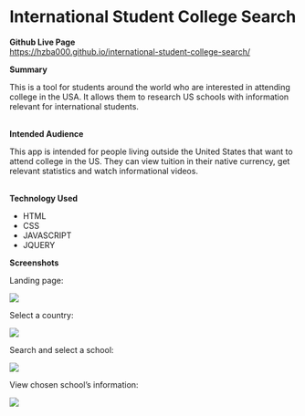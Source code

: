 # International Student College Search

**Github Live Page**<br>
https://hzba000.github.io/international-student-college-search/

**Summary**<br>

<div>
  This is a tool for students around the world who are interested in attending college in the USA. It allows them to research US schools with information relevant for international students.
</div><br>

**Intended Audience**<br>
<div>
   This app is intended for people living outside the United States that want to attend college in the US. They can view tuition in their native currency, get relevant statistics and watch informational videos.
</div><br>

**Technology Used**<br>
  <ul> 
    <li> HTML </li>
    <li> CSS </li>
    <li> JAVASCRIPT </li>
    <li> JQUERY </li>
  </ul>
 
 **Screenshots**<br>
 <p> Landing page: </p>
 <img src="https://github.com/hzba000/international-student-college-search/blob/master/screenshots/landing.png">
 
 <p> Select a country: </p>
 <img src="https://github.com/hzba000/international-student-college-search/blob/master/screenshots/select_country.png">
 
 <p> Search and select a school: </p>
 <img src="https://github.com/hzba000/international-student-college-search/blob/master/screenshots/search_schools.png">
 
 <p> View chosen school’s information: </p>
 <img src="https://github.com/hzba000/international-student-college-search/blob/master/screenshots/school_information.png">
